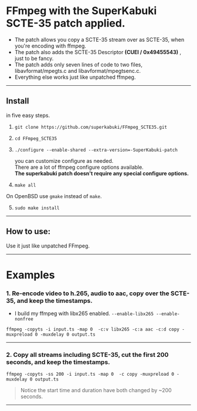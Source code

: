# FFmpeg with the SuperKabuki SCTE-35 patch applied.


* The patch  allows you copy a SCTE-35 stream over as SCTE-35, when you're encoding with ffmpeg.
* The patch also adds the SCTE-35 Descriptor __(CUEI / 0x49455543)__ , just to be fancy.
* The patch adds only seven lines of code to two files, libavformat/mpegts.c and libavformat/mpegtsenc.c.
* Everything else works just like unpatched ffmpeg.




---


## Install  

in five easy steps.


1.    `git clone https://github.com/superkabuki/FFmpeg_SCTE35.git`

2.    `cd FFmpeg_SCTE35`

3.    `./configure --enable-shared --extra-version=-SuperKabuki-patch` 
 
      you can customize configure as needed. <br>
      There are a lot of ffmpeg configure options available. <br>
      __The superkabuki patch doesn't require any special configure options.__
      
  

4.    `make all` 

  On OpenBSD use `gmake` instead of `make`.

5.    `sudo make install` 



 
---

## How to use:

Use it just like unpatched FFmpeg.

---

# Examples

### 1.  Re-encode video to h.265, audio to aac, copy over the SCTE-35, and keep the timestamps.

* I build my ffmpeg with libx265 enabled. `--enable-libx265 --enable-nonfree`
```smalltalk
ffmpeg -copyts -i input.ts -map 0  -c:v libx265 -c:a aac -c:d copy -muxpreload 0 -muxdelay 0 output.ts
```

---


### 2. Copy all streams including SCTE-35, cut the first 200 seconds, and keep the timestamps.


```smalltalk
ffmpeg -copyts -ss 200 -i input.ts -map 0  -c copy -muxpreload 0 -muxdelay 0 output.ts
```

> Notice the start time and duration have both changed by ~200 seconds.

---

